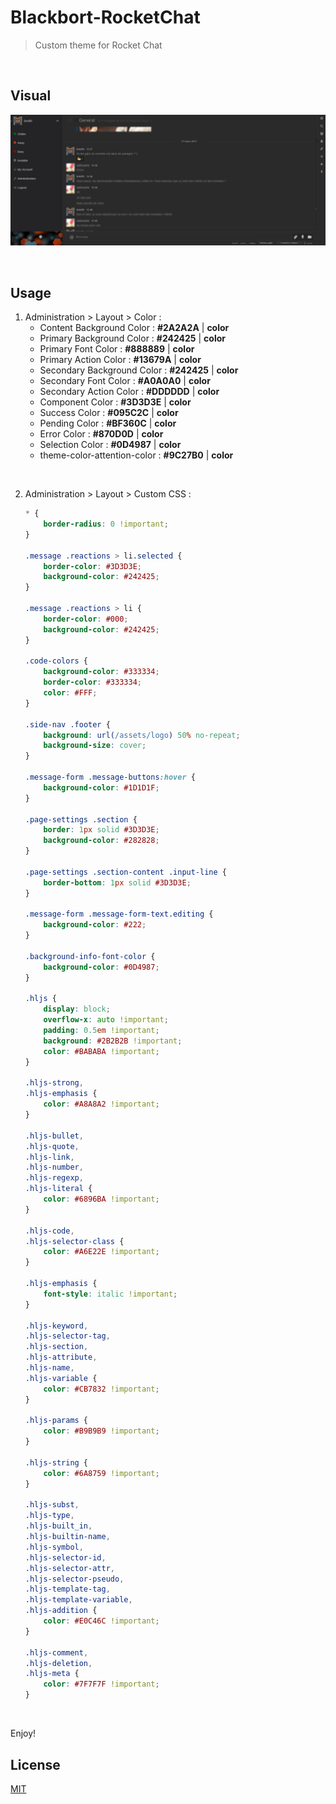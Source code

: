 # Blackbort-RocketChat
> Custom theme for Rocket Chat

<br>

## Visual

![Capture Blackbort RocketChat theme](capture-blackbort-rocketchat-theme.jpg "Capture Blackbort RocketChat theme")

<br>

## Usage

1. Administration > Layout > Color :
    - Content Background Color : **#2A2A2A** | **color**
    - Primary Background Color : **#242425** | **color**
    - Primary Font Color : **#888889** | **color**
    - Primary Action Color : **#13679A** | **color**
    - Secondary Background Color : **#242425** | **color**
    - Secondary Font Color : **#A0A0A0** | **color**
    - Secondary Action Color : **#DDDDDD** | **color**
    - Component Color : **#3D3D3E** | **color**
    - Success Color : **#095C2C** | **color**
    - Pending Color : **#BF360C** | **color**
    - Error Color : **#870D0D** | **color**
    - Selection Color : **#0D4987** | **color**
    - theme-color-attention-color : **#9C27B0** | **color**

<br>

2. Administration > Layout > Custom CSS :
    ```css
    * {
        border-radius: 0 !important;
    }
    
    .message .reactions > li.selected {
        border-color: #3D3D3E;
        background-color: #242425;
    }
    
    .message .reactions > li {
        border-color: #000;
        background-color: #242425;
    }
    
    .code-colors {
        background-color: #333334;
        border-color: #333334;
        color: #FFF;
    }
    
    .side-nav .footer {
        background: url(/assets/logo) 50% no-repeat;
        background-size: cover;
    }
    
    .message-form .message-buttons:hover {
        background-color: #1D1D1F;
    }
    
    .page-settings .section {
        border: 1px solid #3D3D3E;
        background-color: #282828;
    }
    
    .page-settings .section-content .input-line {
        border-bottom: 1px solid #3D3D3E;
    }
    
    .message-form .message-form-text.editing {
        background-color: #222;
    }
    
    .background-info-font-color {
        background-color: #0D4987;
    }
    
    .hljs {
        display: block;
        overflow-x: auto !important;
        padding: 0.5em !important;
        background: #2B2B2B !important;
        color: #BABABA !important;
    }
    
    .hljs-strong,
    .hljs-emphasis {
        color: #A8A8A2 !important;
    }
    
    .hljs-bullet,
    .hljs-quote,
    .hljs-link,
    .hljs-number,
    .hljs-regexp,
    .hljs-literal {
        color: #6896BA !important;
    }
    
    .hljs-code,
    .hljs-selector-class {
        color: #A6E22E !important;
    }
    
    .hljs-emphasis {
        font-style: italic !important;
    }
    
    .hljs-keyword,
    .hljs-selector-tag,
    .hljs-section,
    .hljs-attribute,
    .hljs-name,
    .hljs-variable {
        color: #CB7832 !important;
    }
    
    .hljs-params {
        color: #B9B9B9 !important;
    }
    
    .hljs-string {
        color: #6A8759 !important;
    }
    
    .hljs-subst,
    .hljs-type,
    .hljs-built_in,
    .hljs-builtin-name,
    .hljs-symbol,
    .hljs-selector-id,
    .hljs-selector-attr,
    .hljs-selector-pseudo,
    .hljs-template-tag,
    .hljs-template-variable,
    .hljs-addition {
        color: #E0C46C !important;
    }
    
    .hljs-comment,
    .hljs-deletion,
    .hljs-meta {
        color: #7F7F7F !important;
    }
    ```

<br>

Enjoy!

## License

[MIT](LICENSE)